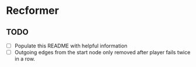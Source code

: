 # Recformer

## TODO

- [ ] Populate this README with helpful information
- [ ] Outgoing edges from the start node only removed after player fails twice in a row.